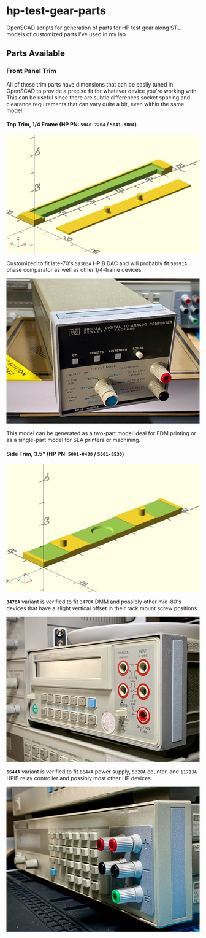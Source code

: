 # hp-test-gear-parts

OpenSCAD scripts for generation of parts for HP test gear along STL models of customized parts I've used in my lab

## Parts Available

### Front Panel Trim

All of these trim parts have dimensions that can be easily tuned in OpenSCAD to provide a precise fit for whatever device you're working with. This can be useful since there are subtle differences socket spacing and clearance requirements that can vary quite a bit, even within the same model.

#### **Top Trim, 1/4 Frame (HP PN: `5040-7204` / `5041-8804`)**

<img src="https://raw.githubusercontent.com/fivesixzero/hp-test-gear-parts/main/front-panel-trim/hp-front-panel-top-trim_quarter-width_59303A.png" width="560">

Customized to fit late-70's `59303A` HPIB DAC and will probably fit `59991A` phase comparator as well as other 1/4-frame devices.

<img src="https://raw.githubusercontent.com/fivesixzero/hp-test-gear-parts/main/front-panel-trim/hp-front-panel-top-trim_quarter-width_59303A_installed.jpeg" width="550">

This model can be generated as a two-part model ideal for FDM printing or as a single-part model for SLA printers or machining.

#### **Side Trim, 3.5" (HP PN: `5001-0438` / `5001-0538`)**

<img src="https://raw.githubusercontent.com/fivesixzero/hp-test-gear-parts/main/front-panel-trim/hp-front-panel-side-trim_3.5-inch.png" width="560">

**`3478A`** variant is verified to fit `3478A` DMM and possibly other mid-80's devices that have a slight vertical offset in their rack mount screw positions.

<img src="https://raw.githubusercontent.com/fivesixzero/hp-test-gear-parts/main/front-panel-trim/hp-front-panel-side-trim_3.5-inch_installed-in-3478A.jpeg" width="550">

**`6644A`** variant is verified to fit `6644A` power supply, `5328A` counter, and `11713A` HPIB relay controller and possibly most other HP devices.

<img src="https://raw.githubusercontent.com/fivesixzero/hp-test-gear-parts/main/front-panel-trim/hp-front-panel-side-trim_3.5-inch_installed-in-6644A.jpeg" width="550">
